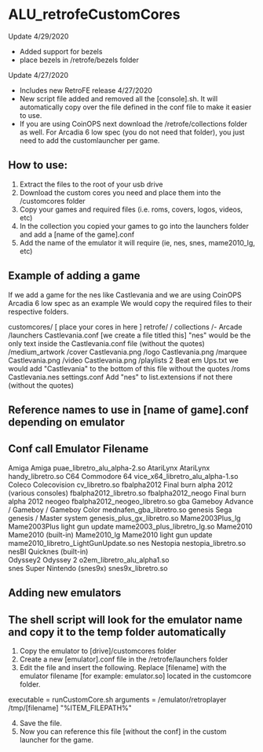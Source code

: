 # ALU_retrofeCustomCores

Update 4/29/2020
 - Added support for bezels
 - place bezels in /retrofe/bezels folder

Update 4/27/2020
- Includes new RetroFE release 4/27/2020
- New script file added and removed all the [console].sh. It will automatically copy over the file
  defined in the conf file to make it easier to use.
- If you are using CoinOPS next download the /retrofe/collections folder as well. For Arcadia 6 low spec (you do not need that folder), you just need to add the customlauncher per game.
  
How to use:
-----------------------------------------------------------------------------------------------------------------

1. Extract the files to the root of your usb drive
2. Download the custom cores you need and place them into the /customcores folder
3. Copy your games and required files (i.e. roms, covers, logos, videos, etc)
4. In the collection you copied your games to go into the launchers folder and add a [name of the game].conf
5. Add the name of the emulator it will require (ie, nes, snes, mame2010_lg, etc)




Example of adding a game
------------------------------------------------------------------------------------------------------------------
If we add a game for the nes like Castlevania and we are using CoinOPS Arcadia 6 low spec as an example
We would copy the required files to their respective folders.

customcores/
	[ place your cores in here ]
retrofe/
	/ collections
		/- Arcade
			/launchers
				Castlevania.conf		[we create a file titled this]
										"nes" would be the only text inside the Castlevania.conf file (without the quotes)
			/medium_artwork
				/cover
					Castlevania.png
				/logo
					Castlevania.png
				/marquee
					Castlevania.png
				/video
					Castlevania.png
			/playlists
				2 Beat em Ups.txt		we would add "Castlevania" to the bottom of this file without the quotes
			/roms
				Castlevania.nes
			settings.conf				Add "nes" to list.extensions if not there (without the quotes)




Reference names to use in [name of game].conf depending on emulator
----------------------------------------------------------------------------------------------------------------------------
Conf call			Emulator						Filename
----------------------------------------------------------------------------------------------------------------------------
Amiga				Amiga							puae_libretro_alu_alpha-2.so
AtariLynx			AtariLynx						handy_libretro.so
C64				Commodore 64						vice_x64_libretro_alu_alpha-1.so
Coleco				Colecovision						cv_libretro.so
fbalpha2012			Final burn alpha 2012 (various consoles)		fbalpha2012_libretro.so
fbalpha2012_neogo		Final burn alpha 2012 neogeo				fbalpha2012_neogeo_libretro.so
gba				Gameboy Advance / Gameboy / Gameboy Color		mednafen_gba_libretro.so
genesis				Sega genesis / Master system				genesis_plus_gx_libretro.so
Mame2003Plus_lg			Mame2003Plus light gun update				mame2003_plus_libretro_lg.so
Mame2010			Mame2010 (built-in)
Mame2010_lg			Mame2010 light gun update				mame2010_libretro_LightGunUpdate.so
nes				Nestopia						nestopia_libretro.so
nesBI				Quicknes (built-in)					
Odyssey2			Odyssey 2						o2em_libretro_alu_alpha1.so			
snes				Super Nintendo (snes9x)					snes9x_libretro.so




Adding new emulators
------------------------------------------------------------------------------------------------------------------------
The shell script will look for the emulator name and copy it to the temp folder automatically
------------------------------------------------------------------------------------------------------------------------
1. Copy the emulator to [drive]/customcores folder
2. Create a new [emulator].conf file in the /retrofe/launchers folder
3. Edit the file and insert the following. Replace [filename] with the emulator filename [for example: emulator.so] located in the customcore folder.

executable = runCustomCore.sh
arguments = /emulator/retroplayer /tmp/[filename] "%ITEM_FILEPATH%"

4. Save the file.
5. Now you can reference this file [without the conf] in the custom launcher for the game.



